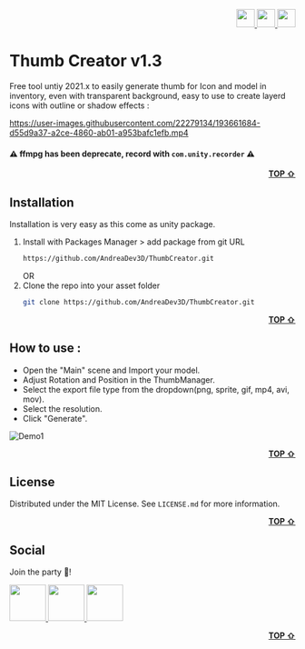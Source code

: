 <div id="top"></div>

<!-- SMALL-SOCIAL -->
<p align="right">
  <a href="https://discord.gg/MBxDKkg6YK" target="_blank">
    <img src="https://user-images.githubusercontent.com/22279134/194764030-c0ed3ba3-8d86-4ae2-b56c-3ee88a41be81.png" width="32" />
  </a>    
  <a href="https://twitter.com/AndreaDev_3DArt" target="_blank">
    <img src="https://user-images.githubusercontent.com/22279134/194764036-e4fc3421-018a-4b3a-b763-2b803ee0c78e.png" width="32" />
  </a>  
  <a href="https://www.youtube.com/channel/UCPCCUYILXKV85aEJy9UqAtg" target="_blank">
    <img src="https://user-images.githubusercontent.com/22279134/194764031-4c4cd570-3482-482b-a80c-b4974abd94b3.png" width="32" />
  </a>  
</p>

<!-- DESCRIPTIONS -->
# Thumb Creator v1.3
Free tool untiy 2021.x to easily generate thumb for Icon and model in inventory, even with transparent background, easy to use to create layerd icons with outline or shadow effects :

https://user-images.githubusercontent.com/22279134/193661684-d55d9a37-a2ce-4860-ab01-a953bafc1efb.mp4

#### ⚠️ ffmpg has been deprecate, record with ```com.unity.recorder``` ⚠️

<p align="right"><b><a href="#top">TOP &#8679;</a></b></p>

<!-- INSTALLATION -->
## Installation
Installation is very easy as this come as unity package.

1. Install with Packages Manager > add package from git URL  
   ```sh
   https://github.com/AndreaDev3D/ThumbCreator.git
   ```
   OR
2. Clone the repo into your asset folder 
   ```sh
   git clone https://github.com/AndreaDev3D/ThumbCreator.git
   ```

<p align="right"><b><a href="#top">TOP &#8679;</a></b></p>

<!-- HOW TO -->
## How to use :
- Open the "Main" scene and Import your model.
- Adjust Rotation and Position in the ThumbManager.
- Select the export file type from the dropdown(png, sprite, gif, mp4, avi, mov).
- Select the resolution.
- Click "Generate".

![Demo1](https://user-images.githubusercontent.com/22279134/181652334-1276f523-3a6a-414d-9650-77c226931446.gif)

<p align="right"><b><a href="#top">TOP &#8679;</a></b></p>

<!-- LICENSE -->
## License
Distributed under the MIT License. See `LICENSE.md` for more information.

<p align="right"><b><a href="#top">TOP &#8679;</a></b></p>

<!-- SOCIAL -->
## Social
Join the party 🎉!

<p align="left">
  <a href="https://discord.gg/MBxDKkg6YK" target="_blank">
    <img src="https://user-images.githubusercontent.com/22279134/194764030-c0ed3ba3-8d86-4ae2-b56c-3ee88a41be81.png" width="64" />
  </a>    
  <a href="https://twitter.com/AndreaDev_3DArt" target="_blank">
    <img src="https://user-images.githubusercontent.com/22279134/194764036-e4fc3421-018a-4b3a-b763-2b803ee0c78e.png" width="64" />
  </a>  
  <a href="https://www.youtube.com/channel/UCPCCUYILXKV85aEJy9UqAtg" target="_blank">
    <img src="https://user-images.githubusercontent.com/22279134/194764031-4c4cd570-3482-482b-a80c-b4974abd94b3.png" width="64" />
  </a>  
</p>

<p align="right"><b><a href="#top">TOP &#8679;</a></b></p>
